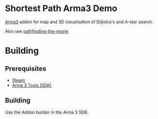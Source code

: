 # Shortest Path Arma3 Demo

[Arma3](https://arma3.com/) addon for map and 3D visualisation of Dijkstra's and A-star search.
                 
Also see [pathfinding-the-movie](pathfinding-themovie.mp4).

# Building

## Prerequisites

- [Steam](https://store.steampowered.com/)
- [Arma 3 Tools (SDK)](https://store.steampowered.com/app/233800/Arma_3_Tools/)

## Building

Use the Addon builder in the Arma 3 SDK.